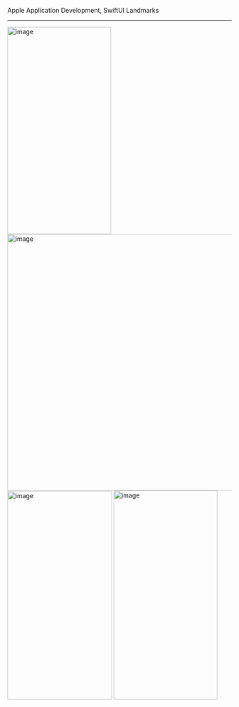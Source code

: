 Apple Application Development, SwiftUI Landmarks

---

<img width="233" height="465" alt="image" src="https://github.com/user-attachments/assets/96713834-993a-4786-a787-f043b232c814" />

<img width="755" height="576" alt="image" src="https://github.com/user-attachments/assets/ebf21851-2ea6-4c7b-88dc-d1f00612c9cb" />

<img width="235" height="468" alt="image" src="https://github.com/user-attachments/assets/bd489b12-3e40-461d-88f4-504195b9c603" />

<img width="233" height="469" alt="image" src="https://github.com/user-attachments/assets/a0bc95a7-c239-46d0-b136-bf2c1e1ef54c" />


